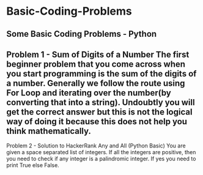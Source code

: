 # Basic-Coding-Problems
Some Basic Coding Problems - Python
-----------------------------------------------------------------------------------------------------------------------------------------------------------------------
Problem 1 - Sum of Digits of a Number
The first beginner problem that you come across when you start programming is the sum of the digits of a number. 
Generally we follow the route using For Loop and iterating over the number(by converting that into a string). Undoubtly you will get the correct answer but this is not the logical way of doing it because this does not help you think mathematically.
-----------------------------------------------------------------------------------------------------------------------------------------------------------------------
Problem 2 - Solution to HackerRank Any and All (Python Basic)
You are given a space separated list of integers. If all the integers are positive, then you need to check if any integer is a palindromic integer. If yes you need to print True else False.
